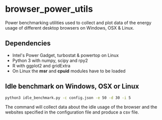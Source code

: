 # browser_power_utils

Power benchmarking utilities used to collect and plot data of the energy usage of different desktop browsers on Windows, OSX & Linux.

## Dependencies

* Intel's Power Gadget, turbostat & powertop on Linux
* Python 3 with numpy, scipy and rpy2
* R with ggplot2 and gridExtra
* On Linux the **msr** and **cpuid** modules have to be loaded

## Idle benchmark on Windows, OSX or Linux

```bash
python3 idle_benchmark.py -c config.json -e 50 -d 30 -i 5
```

The command will collect data about the idle usage of the browser and the websites specified in the configuration file and produce a csv file.
